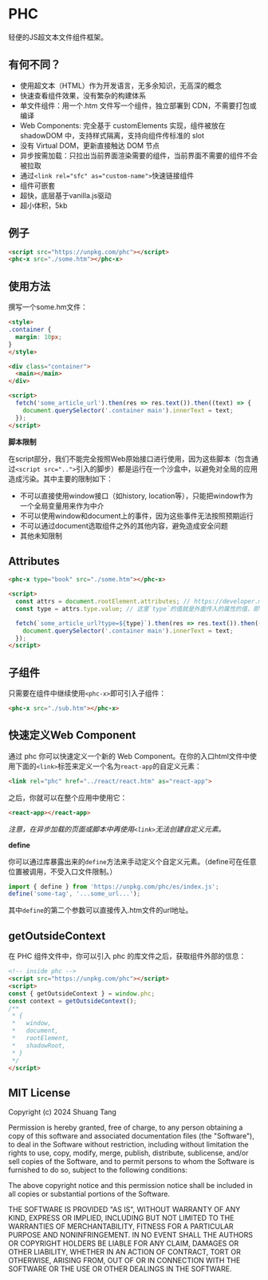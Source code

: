 # PHC

轻便的JS超文本文件组件框架。

## 有何不同？

- 使用超文本（HTML）作为开发语言，无多余知识，无高深的概念
- 快速查看组件效果，没有繁杂的构建体系
- 单文件组件：用一个.htm 文件写一个组件，独立部署到 CDN，不需要打包或编译
- Web Components: 完全基于 customElements 实现，组件被放在 shadowDOM 中，支持样式隔离，支持向组件传标准的 slot
- 没有 Virtual DOM，更新直接触达 DOM 节点
- 异步按需加载：只拉出当前界面渲染需要的组件，当前界面不需要的组件不会被拉取
- 通过`<link rel="sfc" as="custom-name">`快速链接组件
- 组件可嵌套
- 超快，底层基于vanilla.js驱动
- 超小体积，5kb

## 例子

```html
<script src="https://unpkg.com/phc"></script>
<phc-x src="./some.htm"></phc-x>
```

## 使用方法

撰写一个some.hm文件：

```html
<style>
.container {
  margin: 10px;
}
</style>

<div class="container">
  <main></main>
</div>

<script>
  fetch('some_article_url').then(res => res.text()).then((text) => {
    document.querySelector('.container main').innerText = text;
  });
</script>
```

**脚本限制**

在script部分，我们不能完全按照Web原始接口进行使用，因为这些脚本（包含通过`<script src="..">`引入的脚步）都是运行在一个沙盒中，以避免对全局的应用造成污染。其中主要的限制如下：

- 不可以直接使用window接口（如history, location等），只能把window作为一个全局变量用来作为中介
- 不可以使用window和document上的事件，因为这些事件无法按照预期运行
- 不可以通过document选取组件之外的其他内容，避免造成安全问题
- 其他未知限制

## Attributes

```html
<phc-x type="book" src="./some.htm"></phc-x>
```

```html
<script>
  const attrs = document.rootElement.attributes; // https://developer.mozilla.org/zh-CN/docs/Web/API/NamedNodeMap
  const type = attrs.type.value; // 这里`type`的值就是外面传入的属性的值，即"book"

  fetch(`some_article_url?type=${type}`).then(res => res.text()).then((text) => {
    document.querySelector('.container main').innerText = text;
  });
</script>
```

## 子组件

只需要在组件中继续使用`<phc-x>`即可引入子组件：

```html
<phc-x src="./sub.htm"></phc-x>
```

## 快速定义Web Component

通过 phc 你可以快速定义一个新的 Web Component。在你的入口html文件中使用下面的`<link>`标签来定义一个名为`react-app`的自定义元素：

```html
<link rel="phc" href="../react/react.htm" as="react-app">
```

之后，你就可以在整个应用中使用它：

```html
<react-app></react-app>
```

*注意，在异步加载的页面或脚本中再使用`<link>`无法创建自定义元素。*

**define**

你可以通过库暴露出来的`define`方法来手动定义个自定义元素。（define可在任意位置被调用，不受入口文件限制。）

```js
import { define } from 'https://unpkg.com/phc/es/index.js';
define('some-tag', '...some_url...');
```

其中`define`的第二个参数可以直接传入.htm文件的url地址。

## getOutsideContext

在 PHC 组件文件中，你可以引入 phc 的库文件之后，获取组件外部的信息：

```html
<!-- inside phc -->
<script src="https://unpkg.com/phc"></script>
<script>
const { getOutsideContext } = window.phc;
const context = getOutsideContext();
/**
 * {
 *   window,
 *   document,
 *   rootElement,
 *   shadowRoot,
 * }
 */
</script>
```

## MIT License

Copyright (c) 2024 Shuang Tang

Permission is hereby granted, free of charge, to any person obtaining a copy of this software and associated documentation files (the "Software"), to deal in the Software without restriction, including without limitation the rights to use, copy, modify, merge, publish, distribute, sublicense, and/or sell copies of the Software, and to permit persons to whom the Software is furnished to do so, subject to the following conditions:

The above copyright notice and this permission notice shall be included in all copies or substantial portions of the Software.

THE SOFTWARE IS PROVIDED "AS IS", WITHOUT WARRANTY OF ANY KIND, EXPRESS OR IMPLIED, INCLUDING BUT NOT LIMITED TO THE WARRANTIES OF MERCHANTABILITY, FITNESS FOR A PARTICULAR PURPOSE AND NONINFRINGEMENT. IN NO EVENT SHALL THE AUTHORS OR COPYRIGHT HOLDERS BE LIABLE FOR ANY CLAIM, DAMAGES OR OTHER LIABILITY, WHETHER IN AN ACTION OF CONTRACT, TORT OR OTHERWISE, ARISING FROM, OUT OF OR IN CONNECTION WITH THE SOFTWARE OR THE USE OR OTHER DEALINGS IN THE SOFTWARE.
